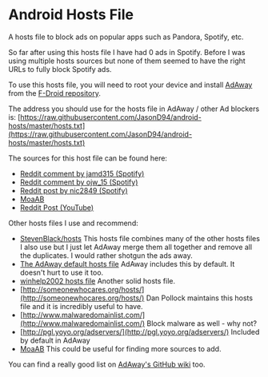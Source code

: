 # Android Hosts File
A hosts file to block ads on popular apps such as Pandora, Spotify, etc.

So far after using this hosts file I have had 0 ads in Spotify. Before I was
using multiple hosts sources but none of them seemed to have the right
URLs to fully block Spotify ads.

To use this hosts file, you will need to root your device and install
[AdAway](https://adaway.org/)
from the
[F-Droid repository](https://f-droid.org/repository/browse/?fdid=org.adaway).

The address you should use for the hosts file in AdAway / other Ad blockers is:
[https://raw.githubusercontent.com/JasonD94/android-hosts/master/hosts.txt](https://raw.githubusercontent.com/JasonD94/android-hosts/master/hosts.txt)

The sources for this host file can be found here:
- [Reddit comment by jamd315 (Spotify)](https://www.reddit.com/r/technology/comments/5652yu/spotify_has_been_serving_computer_viruses_to/d8gczkl)
- [Reddit comment by ojw_15 (Spotify)](https://www.reddit.com/r/Piracy/comments/4hu17m/spotify_desktop_version_still_shows_ads_with/d2vzp3i)
- [Reddit post by nic2849 (Spotify)](https://www.reddit.com/r/Piracy/comments/4kn6rq/comprehensive_guide_to_blocking_ads_on_spotify/)
- [MoaAB](http://forum.xda-developers.com/showthread.php?t=1916098)
- [Reddit Post (YouTube)](https://www.reddit.com/r/dropgoogle/comments/4q84se/hosts_file_entries_to_block_google_ads_on_youtube/)

Other hosts files I use and recommend:

- [StevenBlack/hosts](https://github.com/StevenBlack/hosts)
This hosts file combines many of the other hosts files I also use but I just
let AdAway merge them all together and remove all the duplicates. I would rather
shotgun the ads away.
- [The AdAway default hosts file](https://adaway.org/hosts.txt)
AdAway includes this by default. It doesn't hurt to use it too.
- [winhelp2002 hosts file](http://winhelp2002.mvps.org/hosts.htm)
Another solid hosts file.
- [http://someonewhocares.org/hosts/](http://someonewhocares.org/hosts/)
Dan Pollock maintains this hosts file and it is incredibly useful to have.
- [http://www.malwaredomainlist.com/](http://www.malwaredomainlist.com/)
Block malware as well - why not?
- [http://pgl.yoyo.org/adservers/](http://pgl.yoyo.org/adservers/)
Included by default in AdAway
- [MoaAB](http://forum.xda-developers.com/showthread.php?t=1916098)
This could be useful for finding more sources to add.

You can find a really good list on
[AdAway's GitHub wiki](https://github.com/AdAway/AdAway/wiki/HostsSources)
too.

